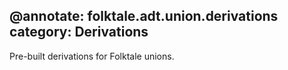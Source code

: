@annotate: folktale.adt.union.derivations
category: Derivations
---

Pre-built derivations for Folktale unions.